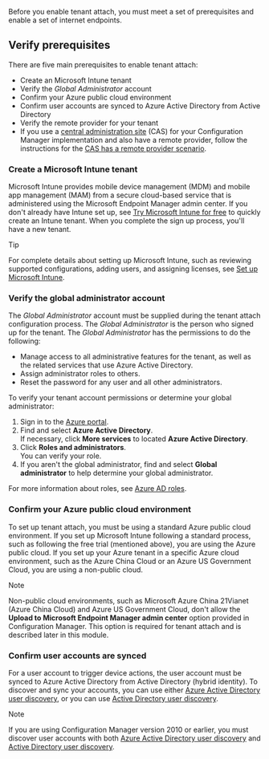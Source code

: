 Before you enable tenant attach, you must meet a set of prerequisites and enable a set of internet endpoints.

## Verify prerequisites

There are five main prerequisites to enable tenant attach:
- Create an Microsoft Intune tenant
- Verify the *Global Administrator* account
- Confirm your Azure public cloud environment
- Confirm user accounts are synced to Azure Active Directory from Active Directory
- Verify the remote provider for your tenant
- If you use a [central administration site](/mem/configmgr/core/plan-design/hierarchy/design-a-hierarchy-of-sites#BKMK_ChooseCAS) (CAS) for your Configuration Manager implementation and also have a remote provider, follow the instructions for the [CAS has a remote provider scenario](/mem/configmgr/core/servers/manage/cmpivot-changes#cas-has-a-remote-provider).

### Create a Microsoft Intune tenant

Microsoft Intune provides mobile device management (MDM) and mobile app management (MAM) from a secure cloud-based service that is administered using the Microsoft Endpoint Manager admin center. If you don't already have Intune set up, see [Try Microsoft Intune for free](/mem/intune/fundamentals/free-trial-sign-up) to quickly create an Intune tenant. When you complete the sign up process, you'll have a new tenant.

> [!TIP]
> For complete details about setting up Microsoft Intune, such as reviewing supported configurations, adding users, and assigning licenses, see [Set up Microsoft Intune](/learn/modules/set-up-microsoft-intune).

### Verify the global administrator account

The *Global Administrator* account must be supplied during the tenant attach configuration process. The *Global Administrator* is the person who signed up for the tenant. The *Global Administrator* has the permissions to do the following:
- Manage access to all administrative features for the tenant, as well as the related services that use Azure Active Directory.
- Assign administrator roles to others.
- Reset the password for any user and all other administrators.

To verify your tenant account permissions or determine your global administrator:
1. Sign in to the [Azure portal](https://portal.azure.com).
2. Find and select **Azure Active Directory**. <br>
   If necessary, click **More services** to located **Azure Active Directory**.
3. Click **Roles and administrators**. <br>
   You can verify your role.
4. If you aren't the global administrator, find and select **Global administrator** to help determine your global administrator.

For more information about roles, see [Azure AD roles](/azure/role-based-access-control/rbac-and-directory-admin-roles#azure-ad-roles).

### Confirm your Azure public cloud environment

To set up tenant attach, you must be using a standard Azure public cloud environment. If you set up Microsoft Intune following a standard process, such as following the free trial (mentioned above), you are using the Azure public cloud. If you set up your Azure tenant in a specific Azure cloud environment, such as the Azure China Cloud or an Azure US Government Cloud, you are using a non-public cloud.

> [!NOTE]
> Non-public cloud environments, such as Microsoft Azure China 21Vianet (Azure China Cloud) and Azure US Government Cloud, don't allow the **Upload to Microsoft Endpoint Manager admin center** option provided in Configuration Manager. This option is required for tenant attach and is described later in this module.

### Confirm user accounts are synced

For a user account to trigger device actions, the user account must be synced to Azure Active Directory from Active Directory (hybrid identity). To discover and sync your accounts, you can use either [Azure Active Directory user discovery](/mem/configmgr/core/servers/deploy/configure/about-discovery-methods#azureaddisc), or you can use [Active Directory user discovery](/mem/configmgr/core/servers/deploy/configure/about-discovery-methods#bkmk_aboutUser).

> [!NOTE]
> If you are using Configuration Manager version 2010 or earlier, you must discover user accounts with both [Azure Active Directory user discovery](/mem/configmgr/core/servers/deploy/configure/about-discovery-methods#azureaddisc) and [Active Directory user discovery](/mem/configmgr/core/servers/deploy/configure/about-discovery-methods#bkmk_aboutUser).
